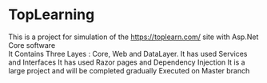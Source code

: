 # TopLearning
This is a project for simulation of the https://toplearn.com/ site with Asp.Net Core software  
It Contains Three Layes : Core, Web and DataLayer.
It has used Services and Interfaces
It has used Razor pages and Dependency Injection
It is a large project and will be completed gradually
Executed on Master branch
